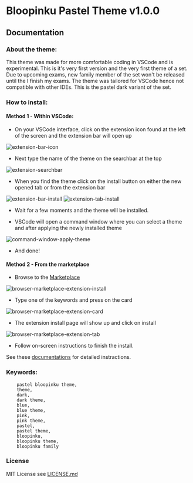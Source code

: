 # Bloopinku Pastel Theme v1.0.0
## Documentation
### About the theme:

This theme was made for more comfortable coding in VSCode and is experimental. This is it's very first version and the very first theme of a set.
Due to upcoming exams, new family member of the set won't be released until the I finish my exams. 
The theme was tailored for VSCode hence not compatible with other IDEs.
This is the pastel dark variant of the set.

### How to install:
#### Method 1 - Within VSCode:

* On your VSCode interface, click on the extension icon found at the left of the screen and the extension bar will open up
<img src="https://i.ibb.co/HCzjr2Y/extension-bar-icon.png" alt="extension-bar-icon" border="0">

* Next type the name of the theme on the searchbar at the top
<img src="https://i.ibb.co/yY38qVG/extension-searchbar.png" alt="extension-searchbar" border="0">

* When you find the theme click on the install button on either the new opened tab or from the extension bar
<img src="https://i.ibb.co/Hpht9tG/extension-bar-install.png" alt="extension-bar-install" border="0">

<img src="https://i.ibb.co/YRQbtGm/extension-tab-install.png" alt="extension-tab-install" border="0">

* Wait for a few moments and the theme will be installed.

* VSCode will open a command window where you can select a theme and after applying the newly installed theme
<img src="https://i.ibb.co/1skVqQC/command-window-apply-theme.png" alt="command-window-apply-theme" border="0">

* And done!

#### Method 2 - From the marketplace

* Browse to the [Marketplace](https://marketplace.visualstudio.com/)
<img src="https://i.ibb.co/2sHfrMJ/browser-marketplace-extension-install.png" alt="browser-marketplace-extension-install" border="0">

* Type one of the keywords and press on the card
<img src="https://i.ibb.co/6FdB5fC/browser-marketplace-extension-card.png" alt="browser-marketplace-extension-card" border="0">

* The extension install page will show up and click on install
<img src="https://i.ibb.co/g3cg8KW/browser-marketplace-extension-tab.png" alt="browser-marketplace-extension-tab" border="0">

* Follow on-screen instructions to finish the install. 

See these [documentations](https://code.visualstudio.com/docs/editor/extension-marketplace) for detailed instractions.

### Keywords:

        pastel bloopinku theme,
        theme,
        dark,
        dark theme,
        blue,
        blue theme,
        pink,
        pink theme,
        pastel,
        pastel theme,
        bloopinku,
        bloopinku theme,
        bloopinku family

### License

MIT License see [LICENSE.md](./LICENSE.md)
